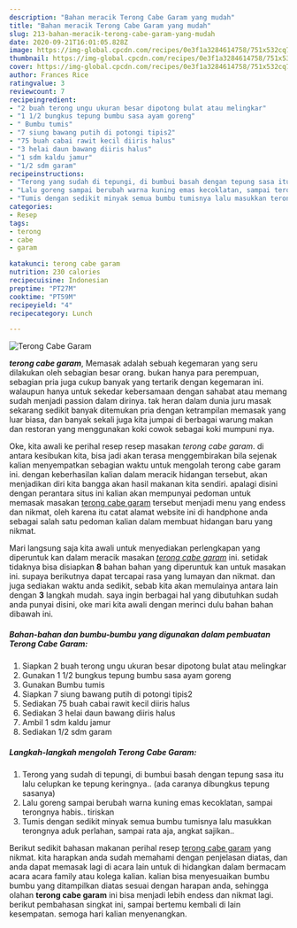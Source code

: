 ```yaml
---
description: "Bahan meracik Terong Cabe Garam yang mudah"
title: "Bahan meracik Terong Cabe Garam yang mudah"
slug: 213-bahan-meracik-terong-cabe-garam-yang-mudah
date: 2020-09-21T16:01:05.828Z
image: https://img-global.cpcdn.com/recipes/0e3f1a3284614758/751x532cq70/terong-cabe-garam-foto-resep-utama.jpg
thumbnail: https://img-global.cpcdn.com/recipes/0e3f1a3284614758/751x532cq70/terong-cabe-garam-foto-resep-utama.jpg
cover: https://img-global.cpcdn.com/recipes/0e3f1a3284614758/751x532cq70/terong-cabe-garam-foto-resep-utama.jpg
author: Frances Rice
ratingvalue: 3
reviewcount: 7
recipeingredient:
- "2 buah terong ungu ukuran besar dipotong bulat atau melingkar"
- "1 1/2 bungkus tepung bumbu sasa ayam goreng"
- " Bumbu tumis"
- "7 siung bawang putih di potongi tipis2"
- "75 buah cabai rawit kecil diiris halus"
- "3 helai daun bawang diiris halus"
- "1 sdm kaldu jamur"
- "1/2 sdm garam"
recipeinstructions:
- "Terong yang sudah di tepungi, di bumbui basah dengan tepung sasa itu lalu celupkan ke tepung keringnya.. (ada caranya dibungkus tepung sasanya)"
- "Lalu goreng sampai berubah warna kuning emas kecoklatan, sampai terongnya habis.. tiriskan"
- "Tumis dengan sedikit minyak semua bumbu tumisnya lalu masukkan terongnya aduk perlahan, sampai rata aja, angkat sajikan.."
categories:
- Resep
tags:
- terong
- cabe
- garam

katakunci: terong cabe garam 
nutrition: 230 calories
recipecuisine: Indonesian
preptime: "PT27M"
cooktime: "PT59M"
recipeyield: "4"
recipecategory: Lunch

---
```



![Terong Cabe Garam](https://img-global.cpcdn.com/recipes/0e3f1a3284614758/751x532cq70/terong-cabe-garam-foto-resep-utama.jpg)

<b><i>terong cabe garam</i></b>, Memasak adalah sebuah kegemaran yang seru dilakukan oleh sebagian besar orang. bukan hanya para perempuan, sebagian pria juga cukup banyak yang tertarik dengan kegemaran ini. walaupun hanya untuk sekedar kebersamaan dengan sahabat atau memang sudah menjadi passion dalam dirinya. tak heran dalam dunia juru masak sekarang sedikit banyak ditemukan pria dengan ketrampilan memasak yang luar biasa, dan banyak sekali juga kita jumpai di berbagai warung makan dan restoran yang menggunakan koki cowok sebagai koki mumpuni nya.

Oke, kita awali ke perihal resep resep masakan <i>terong cabe garam</i>. di antara kesibukan kita, bisa jadi akan terasa menggembirakan bila sejenak kalian menyempatkan sebagian waktu untuk mengolah terong cabe garam ini. dengan keberhasilan kalian dalam meracik hidangan tersebut, akan menjadikan diri kita bangga akan hasil makanan kita sendiri. apalagi disini dengan perantara situs ini kalian akan mempunyai pedoman untuk memasak masakan <u>terong cabe garam</u> tersebut menjadi menu yang endess dan nikmat, oleh karena itu catat alamat website ini di handphone anda sebagai salah satu pedoman kalian dalam membuat hidangan baru yang nikmat.




Mari langsung saja kita awali untuk menyediakan perlengkapan yang diperuntuk kan dalam meracik masakan <u><i>terong cabe garam</i></u> ini. setidak tidaknya bisa disiapkan <b>8</b> bahan bahan yang diperuntuk kan untuk masakan ini. supaya berikutnya dapat tercapai rasa yang lumayan dan nikmat. dan juga sediakan waktu anda sedikit, sebab kita akan memulainya antara lain dengan <b>3</b> langkah mudah. saya ingin berbagai hal yang dibutuhkan sudah anda punyai disini, oke mari kita awali dengan merinci dulu bahan bahan dibawah ini.

<!--inarticleads1-->

##### Bahan-bahan dan bumbu-bumbu yang digunakan dalam pembuatan Terong Cabe Garam:

1. Siapkan 2 buah terong ungu ukuran besar dipotong bulat atau melingkar
1. Gunakan 1 1/2 bungkus tepung bumbu sasa ayam goreng
1. Gunakan  Bumbu tumis
1. Siapkan 7 siung bawang putih di potongi tipis2
1. Sediakan 75 buah cabai rawit kecil diiris halus
1. Sediakan 3 helai daun bawang diiris halus
1. Ambil 1 sdm kaldu jamur
1. Sediakan 1/2 sdm garam




<!--inarticleads2-->

##### Langkah-langkah mengolah Terong Cabe Garam:

1. Terong yang sudah di tepungi, di bumbui basah dengan tepung sasa itu lalu celupkan ke tepung keringnya.. (ada caranya dibungkus tepung sasanya)
1. Lalu goreng sampai berubah warna kuning emas kecoklatan, sampai terongnya habis.. tiriskan
1. Tumis dengan sedikit minyak semua bumbu tumisnya lalu masukkan terongnya aduk perlahan, sampai rata aja, angkat sajikan..




Berikut sedikit bahasan makanan perihal resep <u>terong cabe garam</u> yang nikmat. kita harapkan anda sudah memahami dengan penjelasan diatas, dan anda dapat memasak lagi di acara lain untuk di hidangkan dalam bermacam acara acara family atau kolega kalian. kalian bisa menyesuaikan bumbu bumbu yang ditampilkan diatas sesuai dengan harapan anda, sehingga olahan <b>terong cabe garam</b> ini bisa menjadi lebih endess dan nikmat lagi. berikut pembahasan singkat ini, sampai bertemu kembali di lain kesempatan. semoga hari kalian menyenangkan.
